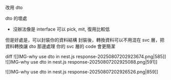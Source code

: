 

改用 dto


dto 的壞處
- 沒辦法像是 interface 可以 pick, mit, 復用比較低

但是好處是，可以封裝你的資料結構
封裝後，轉換資料可以不用混在 svc 層，把資料轉換讓 dto 那邊處理
你的 svc 層的 code 會更簡潔


diff
![[IMG-why use dto in nest.js response-20250807202923674.png|585]]
![[IMG-why use dto in nest.js response-20250807202925088.png|591]]


![[IMG-why use dto in nest.js response-20250807202926526.png|859]]